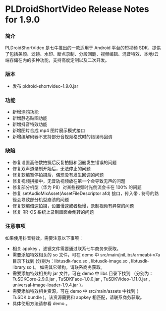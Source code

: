 # PLDroidShortVideo Release Notes for 1.9.0

### 简介
PLDroidShortVideo 是七牛推出的一款适用于 Android 平台的短视频 SDK，提供了包括美颜、滤镜、水印、断点录制、分段回删、视频编辑、混音特效、本地/云端存储在内的多种功能，支持高度定制以及二次开发。

### 版本
* 发布 pldroid-shortvideo-1.9.0.jar

### 功能
* 新增涂鸦功能
* 新增静态贴图功能
* 新增抖音特效功能
* 新增图片合成 mp4 图片展示模式接口
* 新增编解码器不支持部分音视频格式时的错误码回调

### 缺陷
* 修复设置高倍数拍摄后反复拍摄和回删发生错误的问题
* 修复双声道录制开始后，无法停止的问题
* 修复软编暂停拍摄后，偶现没有发生回调的问题
* 修复视频拼接中，无音轨视频放在第一个会导致无声的问题
* 修复部分机型（华为 P8）对某些视频时光倒流会卡在 100% 的问题
* 修复 setAudioMixAsset(AssetFileDescriptor afd) 接口，传入带 . 符号的路径会导致部分机型崩溃的问题
* 修复软编倍速拍摄，设置慢速或者极慢，录制视频有异常的问题
* 修复 RR-OS 系统上录制画面会倒转的问题

### 注意事项
如果使用抖音特效，需要注意以下事项：

* 相关 appkey ，滤镜文件需要通过联系七牛商务来获取。
* 需要添加特效相关的 so 文件，可在 demo 中 src/main/jniLibs/armeabi-v7a 目录下找到 (分别为：libtusdk-face.so , libtusdk-image.so , libtusdk-library.so )。 如需其它架构，请联系商务获取。
* 需要添加特效相关的 jar 文件，可在 demo 中 libs 目录下找到 （分别为：TuSDKCore-2.9.0.jar , TuSDKFace-1.0.0.jar , TuSDKVideo-1.11.0.jar , universal-image-loader-1.9.4.jar ）。
* 需要添加特效相关资源，可在 demo 中 src/main/assets 中找到 ( TuSDK.bundle )。该资源需要和 appkey 相匹配，请联系商务获取。
* 具体使用方法请参看 demo 。
